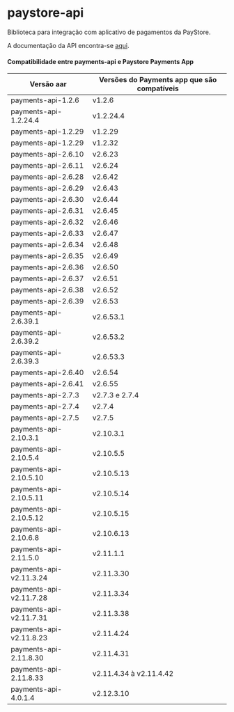 # paystore-api
Biblioteca para integração com aplicativo de pagamentos da PayStore.

A documentação da API encontra-se [aqui](http://177.69.97.18:6655).




#### Compatibilidade entre payments-api e Paystore Payments App
| Versão aar              | Versões do Payments app que são compatíveis |
| ----------------------- | -------------------------------             |
| payments-api-1.2.6      | v1.2.6                                      |
| payments-api-1.2.24.4   | v1.2.24.4                                   |
| payments-api-1.2.29     | v1.2.29                                     |
| payments-api-1.2.29     | v1.2.32                                     |
| payments-api-2.6.10     | v2.6.23                                     |
| payments-api-2.6.11     | v2.6.24                                     |
| payments-api-2.6.28     | v2.6.42                                     |
| payments-api-2.6.29     | v2.6.43                                     |
| payments-api-2.6.30     | v2.6.44                                     |
| payments-api-2.6.31     | v2.6.45                                     |
| payments-api-2.6.32     | v2.6.46                                     |
| payments-api-2.6.33     | v2.6.47                                     |
| payments-api-2.6.34     | v2.6.48                                     |
| payments-api-2.6.35     | v2.6.49                                     |
| payments-api-2.6.36     | v2.6.50                                     |
| payments-api-2.6.37     | v2.6.51                                     |
| payments-api-2.6.38     | v2.6.52                                     |
| payments-api-2.6.39     | v2.6.53                                     |
| payments-api-2.6.39.1   | v2.6.53.1                                   |
| payments-api-2.6.39.2   | v2.6.53.2                                   |
| payments-api-2.6.39.3   | v2.6.53.3                                   |
| payments-api-2.6.40     | v2.6.54                                     |
| payments-api-2.6.41     | v2.6.55                                     |
| payments-api-2.7.3      | v2.7.3 e 2.7.4                              |
| payments-api-2.7.4      | v2.7.4                                      |
| payments-api-2.7.5      | v2.7.5                                      |
| payments-api-2.10.3.1   | v2.10.3.1                                   |
| payments-api-2.10.5.4   | v2.10.5.5                                   | 
| payments-api-2.10.5.10  | v2.10.5.13                                  | 
| payments-api-2.10.5.11  | v2.10.5.14                                  | 
| payments-api-2.10.5.12  | v2.10.5.15                                  | 
| payments-api-2.10.6.8   | v2.10.6.13                                  | 
| payments-api-2.11.5.0   | v2.11.1.1                                   | 
| payments-api-v2.11.3.24 | v2.11.3.30                                  | 
| payments-api-v2.11.7.28 | v2.11.3.34                                  | 
| payments-api-v2.11.7.31 | v2.11.3.38                                  |
| payments-api-v2.11.8.23 | v2.11.4.24                                  | 
| payments-api-2.11.8.30  | v2.11.4.31                                  | 
| payments-api-2.11.8.33  | v2.11.4.34 à v2.11.4.42                     | 
| payments-api-4.0.1.4    | v2.12.3.10                                  | 



